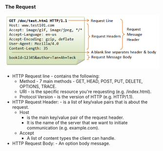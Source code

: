 ### The Request

![request overview](images/requestSnippet.png)

- HTTP Request line - contains the following:
    - Method - 7 main methods - GET, HEAD, POST, PUT, DELETE, OPTIONS, TRACE.
    - URI - is the specific resource you're requesting (e.g. /index.html).
    - Protocol Version - is the version of HTTP (e.g. HTTP/1.1).
- HTTP Request Header: - is a list of key/value pairs that is about the request.
    - Host
       - is the main key/value pair of the request header.
       - It is the name of the server that we want to initiate communication (e.g. example.com).
    - Accept
       - A list of content types the client can handle.
- HTTP Request Body: - An option body message.

